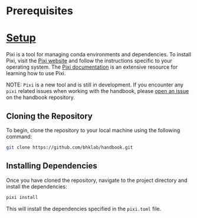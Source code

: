 # Prerequisites

# [Setup](#setup)

Pixi is a tool for managing conda environments and dependencies. 
To install Pixi, visit the [Pixi website](https://pixi.sh/latest/) and follow the 
instructions specific to your operating system.
The [Pixi documentation](https://pixi.sh/latest/) is an extensive resource for
learning how to use Pixi.

NOTE: `Pixi` is a new tool and is still in development. 
If you encounter any `pixi` related issues when working with the handbook,
please [open an issue](https://github.com/bhklab/handbook/issues/new) on the
handbook repository.

## Cloning the Repository

To begin, clone the repository to your local machine using the following command:

```bash
git clone https://github.com/bhklab/handbook.git
```

## Installing Dependencies
Once you have cloned the repository, navigate to the project directory and 
install the dependencies:

```bash
pixi install
```

This will install the dependencies specified in the `pixi.toml` file.